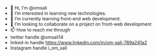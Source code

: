 - 👋 Hi, I’m @omsali
- 👀 I’m interested in learning new technologies.
- 🌱 I’m currently learning front-end web development.
- 💞️ I’m looking to collaborate on a project on front-web development
- 📫 How to reach me through
- twitter handle @omsali14
- linked-in handle https://www.linkedin.com/in/om-sali-789a241a2
- Instagram handle i_om_sali

<!---
omsali/omsali is a ✨ special ✨ repository because its `README.md` (this file) appears on your GitHub profile.
You can click the Preview link to take a look at your changes.
--->
